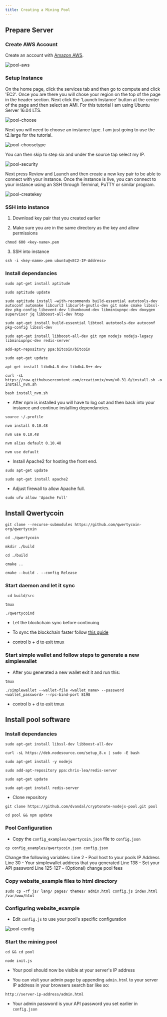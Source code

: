 ```yaml
---
title: Creating a Mining Pool
---
```


## Prepare Server
### Create AWS Account
Create an account with [Amazon AWS](https://portal.aws.amazon.com/billing/signup?nc2=h_ct&src=default&redirect_url=https%3A%2F%2Faws.amazon.com%2Fregistration-confirmation#/start).

![pool-aws](https://github.com/blockinator/qwertycoin-wiki-images/blob/master/mining/creatingpool/pool-aws.png)

### Setup Instance
On the home page, click the services tab and then go to compute and click 'EC2'. Once you are there you will chose your region on the top of the page in the header section. Next click the 'Launch Instance' button at the center of the page and then select an AMI. For this tutorial I am using Ubuntu Server 16.04 LTS.

![pool-choose](https://github.com/blockinator/qwertycoin-wiki-images/blob/master/mining/creatingpool/pool-choose.png)

Next you will need to choose an instance type. I am just going to use the t2.large for the tutorial.

![pool-choosetype](https://github.com/blockinator/qwertycoin-wiki-images/blob/master/mining/creatingpool/pool-choosetype.png)

You can then skip to step six and under the source tap select my IP.

![pool-security](https://github.com/blockinator/qwertycoin-wiki-images/blob/master/mining/creatingpool/pool-security.png)

Next press Review and Launch and then create a new key pair to be able to connect with your instance. Once the instance is live, you can connect to your instance using an SSH through Terminal, PuTTY or similar program.

![pool-createkey](https://github.com/blockinator/qwertycoin-wiki-images/blob/master/mining/creatingpool/pool-createkey.png)

### SSH into instance
1. Download key pair that you created earlier

2. Make sure you are in the same directory as the key and allow permissions

```
chmod 600 <key-name>.pem
```

3. SSH into instance

```
ssh -i <key-name>.pem ubuntu@<EC2-IP-Address>
```

### Install dependancies

```
sudo apt-get install aptitude
```

```
sudo aptitude update
```

```
sudo aptitude install –with-recommends build-essential autotools-dev autoconf automake libcurl3 libcurl4-gnutls-dev git make cmake libssl-dev pkg-config libevent-dev libunbound-dev libminiupnpc-dev doxygen supervisor jq libboost-all-dev htop
```

```
sudo apt-get install build-essential libtool autotools-dev autoconf pkg-config libssl-dev
```

```
sudo apt-get install libboost-all-dev git npm nodejs nodejs-legacy libminiupnpc-dev redis-server
```

```
add-apt-repository ppa:bitcoin/bitcoin
```

```
sudo apt-get update
```

```
apt-get install libdb4.8-dev libdb4.8++-dev
```

```
curl -sL https://raw.githubusercontent.com/creationix/nvm/v0.31.0/install.sh -o install_nvm.sh
```

```
bash install_nvm.sh
```

* After npm is installed you will have to log out and then back into your instance and continue installing dependancies.

```
source ~/.profile
```

```
nvm install 0.10.48
```

```
nvm use 0.10.48
```

```
nvm alias default 0.10.48
```

```
nvm use default
```

* Install Apache2 for hosting the front end.

```
sudo apt-get update
```

```
sudo apt-get install apache2
```

* Adjust firewall to allow Apache full.

```
sudo ufw allow 'Apache Full'
```

## Install Qwertycoin

```
git clone --recurse-submodules https://github.com/qwertycoin-org/qwertycoin
```
```
cd ./qwertycoin
```
```
mkdir ./build
```
```
cd ./build
```
```
cmake ..
```
```
cmake --build . --config Release
```

### Start daemon and let it sync

```
 cd build/src
```

```
tmux
```

```
./qwertycoind
```

* Let the blockchain sync before continuing
* To sync the blockchain faster follow [this guide](https://github.com/qwertycoin-org/qwertycoin/wiki/C04.-%7C-Load-Checkpoints-from-CSV)

* control b + d to exit tmux

### Start simple wallet and follow steps to generate a new simplewallet

* After you generated a new wallet exit it and run this:

```
tmux
```
```
./simplewallet --wallet-file <wallet_name> --password <wallet_password> --rpc-bind-port 8198
```
* control b + d to exit tmux

## Install pool software
### Install dependancies

```
sudo apt-get install libssl-dev libboost-all-dev
```
```
curl -sL https://deb.nodesource.com/setup_8.x | sudo -E bash
```
```
sudo apt-get install -y nodejs
```
```
sudo add-apt-repository ppa:chris-lea/redis-server
```
```
sudo apt-get update
```
```
sudo apt-get install redis-server
```

* Clone repository

```
git clone https://github.com/dvandal/cryptonote-nodejs-pool.git pool
```
```
cd pool && npm update
```

### Pool Configuration
* Copy the ```config_examples/qwertycoin.json``` file to ```config.json```

```
cp config_examples/qwertycoin.json config.json
```

Change the following variables:
Line 2 -  Pool host to your pools IP Address
Line 30 - Your simplewallet address that you generated
Line 138 - Set your API password
Line 125-127 - (Optional) change pool fees

### Copy website_example files to html directory

```
sudo cp -rf js/ lang/ pages/ themes/ admin.html config.js index.html /var/www/html
```

### Configuring website_example
* Edit ```config.js``` to use your pool's specific configuration

![pool-config](https://github.com/blockinator/qwertycoin-wiki-images/blob/master/mining/creatingpool/pool-config.png)

### Start the mining pool
```
cd && cd pool
```
```
node init.js
```

* Your pool should now be visible at your server's IP address

* You can visit your admin page by appending ```admin.html``` to your server IP address in your browsers search bar like so:

```http://server-ip-address/admin.html```

* Your admin password is your API password you set earlier in ```config.json```

